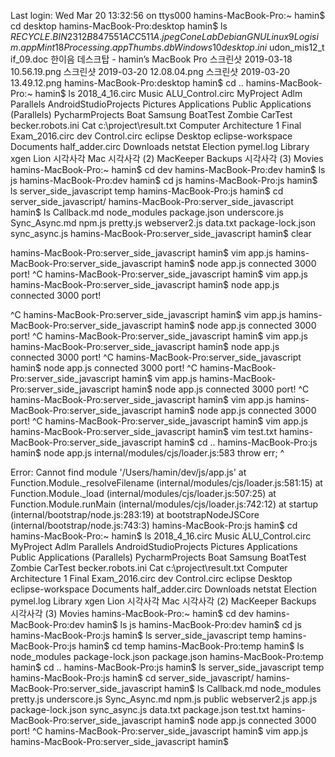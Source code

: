 Last login: Wed Mar 20 13:32:56 on ttys000
hamins-MacBook-Pro:~ hamin$ cd desktop
hamins-MacBook-Pro:desktop hamin$ ls
$RECYCLE.BIN
2312B847551ACC511A.jpeg
ConeLab
Debian GNU Linux 9
Logisim.app
Mint 18
Processing.app
Thumbs.db
Windows 10
desktop.ini
~$udon_mis12_tif_09.doc
한이음
데스크탑 - hamin’s MacBook Pro
스크린샷 2019-03-18 10.56.19.png
스크린샷 2019-03-20 12.08.04.png
스크린샷 2019-03-20 13.49.12.png
hamins-MacBook-Pro:desktop hamin$ cd ..
hamins-MacBook-Pro:~ hamin$ ls
2018_4_16.circ					Music
ALU_Control.circ				MyProject
Adlm						Parallels
AndroidStudioProjects				Pictures
Applications					Public
Applications (Parallels)			PycharmProjects
Boat						Samsung
BoatTest					Zombie
CarTest						becker.robots.ini
Cat						c:\project\result.txt
Computer Architecture 1 Final Exam_2016.circ	dev
Control.circ					eclipse
Desktop						eclipse-workspace
Documents					half_adder.circ
Downloads					netstat
Election					pymel.log
Library						xgen
Lion						시각사각
Mac						시각사각 (2)
MacKeeper Backups				시각사각 (3)
Movies
hamins-MacBook-Pro:~ hamin$ cd dev
hamins-MacBook-Pro:dev hamin$ ls
js
hamins-MacBook-Pro:dev hamin$ cd js
hamins-MacBook-Pro:js hamin$ ls
server_side_javascript	temp
hamins-MacBook-Pro:js hamin$ cd server_side_javascript/
hamins-MacBook-Pro:server_side_javascript hamin$ ls
Callback.md		node_modules		package.json		underscore.js
Sync_Async.md		npm.js			pretty.js		webserver2.js
data.txt		package-lock.json	sync_async.js
hamins-MacBook-Pro:server_side_javascript hamin$ clear

hamins-MacBook-Pro:server_side_javascript hamin$ vim app.js
hamins-MacBook-Pro:server_side_javascript hamin$ node app.js
connected 3000 port!
^C
hamins-MacBook-Pro:server_side_javascript hamin$ vim app.js
hamins-MacBook-Pro:server_side_javascript hamin$ node app.js
connected 3000 port!

^C
hamins-MacBook-Pro:server_side_javascript hamin$ vim app.js
hamins-MacBook-Pro:server_side_javascript hamin$ node app.js
connected 3000 port!
^C
hamins-MacBook-Pro:server_side_javascript hamin$ vim app.js
hamins-MacBook-Pro:server_side_javascript hamin$ node app.js
connected 3000 port!
^C
hamins-MacBook-Pro:server_side_javascript hamin$ node app.js
connected 3000 port!
^C
hamins-MacBook-Pro:server_side_javascript hamin$ vim app.js
hamins-MacBook-Pro:server_side_javascript hamin$ node app.js
connected 3000 port!
^C
hamins-MacBook-Pro:server_side_javascript hamin$ vim app.js
hamins-MacBook-Pro:server_side_javascript hamin$ node app.js
connected 3000 port!
^C
hamins-MacBook-Pro:server_side_javascript hamin$ vim app.js
hamins-MacBook-Pro:server_side_javascript hamin$ vim test.txt
hamins-MacBook-Pro:server_side_javascript hamin$ cd ..
hamins-MacBook-Pro:js hamin$ node app.js
internal/modules/cjs/loader.js:583
    throw err;
    ^

Error: Cannot find module '/Users/hamin/dev/js/app.js'
    at Function.Module._resolveFilename (internal/modules/cjs/loader.js:581:15)
    at Function.Module._load (internal/modules/cjs/loader.js:507:25)
    at Function.Module.runMain (internal/modules/cjs/loader.js:742:12)
    at startup (internal/bootstrap/node.js:283:19)
    at bootstrapNodeJSCore (internal/bootstrap/node.js:743:3)
hamins-MacBook-Pro:js hamin$ cd
hamins-MacBook-Pro:~ hamin$ ls
2018_4_16.circ					Music
ALU_Control.circ				MyProject
Adlm						Parallels
AndroidStudioProjects				Pictures
Applications					Public
Applications (Parallels)			PycharmProjects
Boat						Samsung
BoatTest					Zombie
CarTest						becker.robots.ini
Cat						c:\project\result.txt
Computer Architecture 1 Final Exam_2016.circ	dev
Control.circ					eclipse
Desktop						eclipse-workspace
Documents					half_adder.circ
Downloads					netstat
Election					pymel.log
Library						xgen
Lion						시각사각
Mac						시각사각 (2)
MacKeeper Backups				시각사각 (3)
Movies
hamins-MacBook-Pro:~ hamin$ cd dev
hamins-MacBook-Pro:dev hamin$ ls
js
hamins-MacBook-Pro:dev hamin$ cd js
hamins-MacBook-Pro:js hamin$ ls
server_side_javascript	temp
hamins-MacBook-Pro:js hamin$ cd temp
hamins-MacBook-Pro:temp hamin$ ls
node_modules		package-lock.json	package.json
hamins-MacBook-Pro:temp hamin$ cd ..
hamins-MacBook-Pro:js hamin$ ls
server_side_javascript	temp
hamins-MacBook-Pro:js hamin$ cd server_side_javascript/
hamins-MacBook-Pro:server_side_javascript hamin$ ls
Callback.md		node_modules		pretty.js		underscore.js
Sync_Async.md		npm.js			public			webserver2.js
app.js			package-lock.json	sync_async.js
data.txt		package.json		test.txt
hamins-MacBook-Pro:server_side_javascript hamin$ node app.js
connected 3000 port!
^C
hamins-MacBook-Pro:server_side_javascript hamin$ vim app.js
hamins-MacBook-Pro:server_side_javascript hamin$
